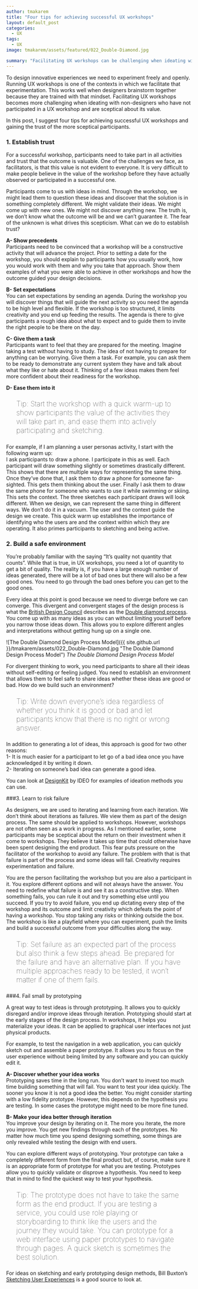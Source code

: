 ```yaml
---
author: tmakarem
title: "Four tips for achieving successful UX workshops"
layout: default_post
categories:
  - UX
tags:
  - UX
image: tmakarem/assets/featured/022_Double-Diamond.jpg

summary: "Facilitating UX workshops can be challenging when ideating with non-designers who have not participated in a UX workshop and are sceptical about its value. In this post, I suggest four tips for achieving successful UX workshops and gaining the trust of the more sceptical participants."
---
```

To design innovative experiences we need to experiment freely and openly. Running UX workshops is one of the contexts in which we facilitate that experimentation. This works well when designers brainstorm together because they are trained with that mindset. Facilitating UX workshops becomes more challenging when ideating with non-designers who have not participated in a UX workshop and are sceptical about its value.

In this post, I suggest four tips for achieving successful UX workshops and gaining the trust of the more sceptical participants.

### 1. Establish trust

For a successful workshop, participants need to take part in all activities and trust that the outcome is valuable. One of the challenges we face, as facilitators, is that this value is not evident to everyone. It is very difficult to make people believe in the value of the workshop before they have actually observed or participated in a successful one.

Participants come to us with ideas in mind. Through the workshop, we might lead them to question these ideas and discover that the solution is in something completely different. We might validate their ideas. We might come up with new ones. We might not discover anything new. The truth is, we don’t know what the outcome will be and we can’t guarantee it. The fear of the unknown is what drives this scepticism.  What can we do to establish trust?

**A- Show precedents**
<br/>
Participants need to be convinced that a workshop will be a constructive activity that will advance the project. Prior to setting a date for the workshop, you should explain to participants how you usually work, how you would work with them and why you take that approach. Show them examples of what you were able to achieve in other workshops and how the outcome guided your design decisions.

**B- Set expectations**
<br/>
You can set expectations by sending an agenda. During the workshop you will discover things that will guide the next activity so you need the agenda to be high level and flexible. If the workshop is too structured, it limits creativity and you end up feeding the results. The agenda is there to give participants a rough idea about what to expect and to guide them to invite the right people to be there on the day.

**C- Give them a task**
<br/>
Participants want to feel that they are prepared for the meeting. Imagine taking a test without having to study. The idea of not having to prepare for anything can be worrying. Give them a task. For example, you can ask them to be ready to demonstrate any current system they have and talk about what they like or hate about it. Thinking of a few ideas makes them feel more confident about their readiness for the workshop.

**D- Ease them into it**
<br/>
<p style="font-size: 140%; font-weight: 100; margin: 1.2em 1.4em;">
Tip: Start the workshop with a quick warm-up to show participants the value of the activities they will take part in, and ease them into actively participating and sketching.
</p>

For example, if I am planning a user personas activity, I start with the following warm up:
<br/>
I ask participants to draw a phone. I participate in this as well. Each participant will draw something slightly or sometimes drastically different. This shows that there are multiple ways for representing the same thing. Once they’ve done that, I ask them to draw a phone for someone far-sighted. This gets them thinking about the user. Finally I ask them to draw the same phone for someone who wants to use it while swimming or skiing. This sets the context. The three sketches each participant draws will look different. When we design, we can represent the same thing in different ways. We don’t do it in a vacuum. The user and the context guide the design we create. This quick warm up establishes the importance of identifying who the users are and the context within which they are operating. It also primes participants to sketching and being active.

### 2. Build a safe environment

You’re probably familiar with the saying “It’s quality not quantity that counts”. While that is true, in UX workshops, you need a lot of quantity to get a bit of quality. The reality is, if you have a large enough number of ideas generated, there will be a lot of bad ones but there will also be a few good ones. You need to go through the bad ones before you can get to the good ones.

Every idea at this point is good because we need to diverge before we can converge. This divergent and convergent stages of the design process is what the [British Design Council](http://www.designcouncil.org.uk/) describes as the [Double diamond process](http://www.designcouncil.org.uk/sites/default/files/asset/document/ElevenLessons_Design_Council%20(2).pdf). You come up with as many ideas as you can without limiting yourself before you narrow those ideas down. This allows you to explore different angles and interpretations without getting hung up on a single one.

![The Double Diamond Design Process Model]({{ site.github.url }}/tmakarem/assets/022_Double-Diamond.jpg "The Double Diamond Design Process Model")
*The Double Diamond Design Process Model*

For divergent thinking to work, you need participants to share all their ideas without self-editing or feeling judged. You need to establish an environment that allows them to feel safe to share ideas whether these ideas are good or bad. How do we build such an environment?

<p style="font-size: 140%; font-weight: 100; margin: 1.2em 1.4em;">
Tip: Write down everyone’s idea regardless of whether you think it is good or bad and let participants know that there is no right or wrong answer.
</p>

In addition to generating a lot of ideas, this approach is good for two other reasons:
<br/>
1- It is much easier for a participant to let go of a bad idea once you have acknowledged it by writing it down.
<br/>
2- Iterating on someone’s bad idea can generate a good idea.

You can look at [DesignKit](http://www.designkit.org/methods) by IDEO for examples of ideation methods you can use.

###3. Learn to risk failure

As designers, we are used to iterating and learning from each iteration. We don’t think about iterations as failures. We view them as part of the design process. The same should be applied to workshops. However, workshops are not often seen as a work in progress. As I mentioned earlier, some participants may be sceptical about the return on their investment when it come to workshops. They believe it takes up time that could otherwise have been spent designing the end product. This fear puts pressure on the facilitator of the workshop to avoid any failure. The problem with that is that failure is part of the process and some ideas will fail. Creativity requires experimentation and failure.

You are the person facilitating the workshop but you are also a participant in it. You explore different options and will not always have the answer. You need to redefine what failure is and see it as a constructive step. When something fails, you can rule it out and try something else until you succeed. If you try to avoid failure, you end up dictating every step of the workshop and its outcome and limit creativity which defeats the point of having a workshop. You stop taking any risks or thinking outside the box. The workshop is like a playfield where you can experiment, push the limits and build a successful outcome from your difficulties along the way.

<p style="font-size: 140%; font-weight: 100; margin: 1.2em 1.4em;">
Tip: Set failure as an expected part of the process but also think a few steps ahead. Be prepared for the failure and have an alternative plan. If you have multiple approaches ready to be tested, it won’t matter if one of them fails.
</p>

###4. Fail small by prototyping

A great way to test ideas is through prototyping. It allows you to quickly disregard and/or improve ideas through iteration. Prototyping should start at the early stages of the design process. In workshops, it helps you materialize your ideas. It can be applied to graphical user interfaces not just physical products.

For example, to test the navigation in a web application, you can quickly sketch out and assemble a paper prototype. It allows you to focus on the user experience without being limited by any software and you can quickly edit it.

**A- Discover whether your idea works**
<br/>
Prototyping saves time in the long run. You don’t want to invest too much time building something that will fail.  You want to test your idea quickly. The sooner you know it is not a good idea the better. You might consider starting with a low fidelity prototype. However, this  depends on the hypothesis you are testing. In some cases the prototype might need to be more fine tuned.  

**B- Make your idea better through iteration**
<br/>
You improve your design by iterating on it. The more you iterate, the more you improve. You get new findings through each of the prototypes. No matter how much time you spend designing something, some things are only revealed while testing the design with end users.

You can explore different ways of prototyping. Your prototype can take a completely different form from the final product but, of course, make sure it is an appropriate form of prototype for what you are testing. Prototypes allow you to quickly validate or disprove a hypothesis. You need to keep that in mind to find the quickest way to test your hypothesis.

<p style="font-size: 140%; font-weight: 100; margin: 1.2em 1.4em;">
Tip: The prototype does not have to take the same form as the end product. If you are testing a service, you could use role playing or storyboarding to think like the users and the journey they would take. You can prototype for a web interface using paper prototypes to navigate through pages. A quick sketch is sometimes the best solution.  
</p>

For ideas on sketching and early prototyping design methods, Bill Buxton’s [Sketching User Experiences](http://api.shopstyle.com/action/apiVisitRetailer?url=http%3A%2F%2Fwww.amazon.co.uk%2FSketching-User-Experiences-Getting-Design%2Fdp%2F0123740371&pid=uid7424-7742368-93&pdata=ixt8kq7hg200lv0d038hs) is a good source to look at.
